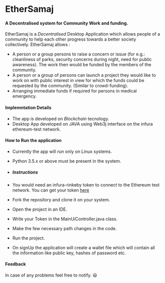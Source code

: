 # EtherSamaj
#### A  Decentralised system for Community Work and funding.

EtherSamaj is a *Decentralised* Desktop Application which allows people of a community to help each other progress towards a better society collectively. EtherSamaj allows :
* A person or a group persons to raise a concern or issue (for e.g.: cleanliness of parks, security concerns during night, need for public awareness). The work then would be funded by the members of the community.
* A person or a group of persons can launch a project they would like to work on with public interest in view for which the funds could be requested by the community. (Similar to crowd-funding).
* Arranging immediate funds if required for persons in medical emergency.

#### Implemntation Details
* The app is developed on *Blockchain* tecnology.
* Desktop App developed on JAVA using Web3j interface on the infura ethereum-test network.

#### How to Run the application
* Currently the app will run only on Linux systems.
* Python 3.5.x or above must be present in the system.

* ##### Instructions
 * You would need an infura-rinkeby token to connect to the Ethereum test network. You can get your token [ here ](https://infura.io/signup)
 * Fork the repository and clone it on your system.
 * Open the project in an IDE.
 * Write your Token in the MainUiController.java class.
 * Make the few necessary path changes in the code.
 * Run the project.
 * On signUp the application will create a wallet file which will contain all the information like public key, hashes of password etc.

#### Feedback
In case of any problems feel free to notify. :smiley:
